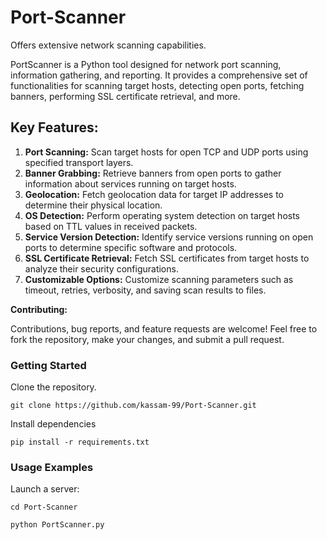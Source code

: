 # Port-Scanner
Offers extensive network scanning capabilities.

PortScanner is a Python tool designed for network port scanning, information gathering, and reporting. It provides a comprehensive set of functionalities for scanning target hosts, detecting open ports, fetching banners, performing SSL certificate retrieval, and more.

## Key Features:

1. **Port Scanning:** Scan target hosts for open TCP and UDP ports using specified transport layers.
2. **Banner Grabbing:** Retrieve banners from open ports to gather information about services running on target hosts.
3. **Geolocation:** Fetch geolocation data for target IP addresses to determine their physical location.
4. **OS Detection:** Perform operating system detection on target hosts based on TTL values in received packets.
5. **Service Version Detection:** Identify service versions running on open ports to determine specific software and protocols.
6. **SSL Certificate Retrieval:** Fetch SSL certificates from target hosts to analyze their security configurations.
7. **Customizable Options:** Customize scanning parameters such as timeout, retries, verbosity, and saving scan results to files.



**Contributing:**

Contributions, bug reports, and feature requests are welcome! Feel free to fork the repository, make your changes, and submit a pull request.



### Getting Started

Clone the repository.
    
    git clone https://github.com/kassam-99/Port-Scanner.git


Install dependencies

    pip install -r requirements.txt


### Usage Examples

Launch a server:

    cd Port-Scanner

    python PortScanner.py
